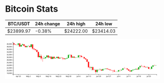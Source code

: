 # Bitcoin Stats

BTC/USDT|24h change|24h high|24h low|
|---|---|---|---|
|$23899.97|-0.38%|$24222.00|$23414.03|

<img src="./chart.svg">

